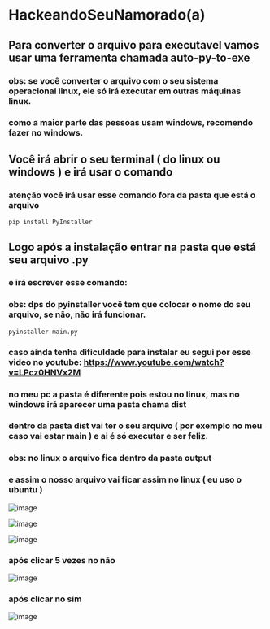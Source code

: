 # HackeandoSeuNamorado(a)

## Para converter o arquivo para executavel vamos usar uma ferramenta chamada auto-py-to-exe
### obs: se você converter o arquivo com o seu sistema operacional linux, ele só irá executar em outras máquinas linux.
### como a maior parte das pessoas usam windows, recomendo fazer no windows.

## Você irá abrir o seu terminal ( do linux ou windows ) e irá usar o comando
### atenção você irá usar esse comando fora da pasta que está o arquivo

    pip install PyInstaller
    
## Logo após a instalação entrar na pasta que está seu arquivo .py
### e irá escrever esse comando:
### obs: dps do pyinstaller você tem que colocar o nome do seu arquivo, se não, não irá funcionar.

    pyinstaller main.py
 
### caso ainda tenha dificuldade para instalar eu segui por esse video no youtube: https://www.youtube.com/watch?v=LPcz0HNVx2M   
### no meu pc a pasta é diferente pois estou no linux, mas no windows irá aparecer uma pasta chama dist 
### dentro da pasta dist vai ter o seu arquivo ( por exemplo no meu caso vai estar main ) e ai é só executar e ser feliz.
### obs: no linux o arquivo fica dentro da pasta output 
### e assim o nosso arquivo vai ficar assim no linux ( eu uso o ubuntu )

![image](https://user-images.githubusercontent.com/101062400/216820856-f218d2ea-1057-4cba-9e45-6acaa673b95f.png)

![image](https://user-images.githubusercontent.com/101062400/216820879-8682df43-e596-4a5d-975b-4c364180f900.png)

![image](https://user-images.githubusercontent.com/101062400/216820899-f55025be-99c7-4dc3-a3cb-37b5e5d2683e.png)

### após clicar 5 vezes no não

![image](https://user-images.githubusercontent.com/101062400/216820931-9bf7cdad-0940-46ca-94ea-9acb41e90835.png)

### após clicar no sim 

![image](https://user-images.githubusercontent.com/101062400/216820967-cb656ed5-81fd-4384-acc5-537adc23b2e6.png)



